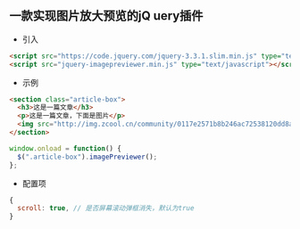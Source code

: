 ## 一款实现图片放大预览的jQ	uery插件

- 引入
```html
<script src="https://code.jquery.com/jquery-3.3.1.slim.min.js" type="text/javascript"></script>
<script src="jquery-imagepreviewer.min.js" type="text/javascript"></script>
```

- 示例
```html
<section class="article-box">
  <h3>这是一篇文章</h3>
  <p>这是一篇文章，下面是图片</p>
  <img src="http://img.zcool.cn/community/0117e2571b8b246ac72538120dd8a4.jpg@1280w_1l_2o_100sh.jpg" alt="风景">
</section>
```
```js
window.onload = function() {
  $(".article-box").imagePreviewer();
};
```

- 配置项
```js
{
  scroll: true, // 是否屏幕滚动弹框消失，默认为true
}
```